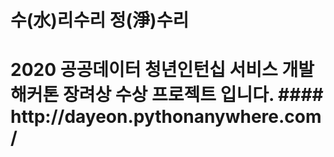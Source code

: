 # 수(水)리수리 정(淨)수리
<h1> 2020 공공데이터 청년인턴십 서비스 개발 해커톤 장려상 수상 프로젝트 입니다.
#### http://dayeon.pythonanywhere.com/
